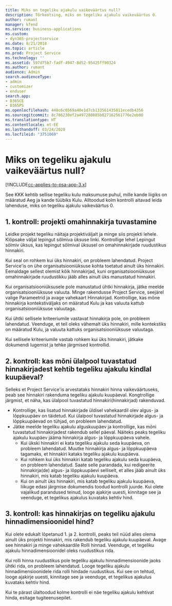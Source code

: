 ```yaml
---
title: Miks on tegeliku ajakulu vaikeväärtus null?
description: Tõrkeotsing, miks on tegeliku ajakulu vaikeväärtus 0.
author: rumant
manager: kfend
ms.service: business-applications
ms.custom:
- dyn365-projectservice
ms.date: 8/21/2018
ms.topic: article
ms.prod: Project Service
ms.technology: ''
ms.assetid: 597d75b7-fadf-4947-8d52-95425ff90324
ms.author: rumant
audience: Admin
search.audienceType:
- admin
- customizer
- enduser
search.app:
- D365CE
- D365PS
ms.openlocfilehash: 448c6c0569a40e1d7cb133561435811ecedb4356
ms.sourcegitcommit: 8c786230ef2a497280885b827162561776e2eb00
ms.translationtype: HT
ms.contentlocale: et-EE
ms.lasthandoff: 03/24/2020
ms.locfileid: "3751069"
---
```

# <a name="why-is-the-price-defaulting-to-zero-on-time-cost-actuals"></a>Miks on tegeliku ajakulu vaikeväärtus null?

[!INCLUDE[cc-applies-to-psa-app-3.x](../includes/cc-applies-to-psa-app-3x.md)]

See KKK kehtib sellise tegeliku kulu maksumuse puhul, mille kande liigiks on määratud Aeg ja kande tüübiks Kulu. Alltoodud kolm kontrolli aitavad leida lahenduse, miks on tegeliku ajakulu vaikeväärtus 0.
 
## <a name="check-1-identify-the-cost-price-list-for-the-project"></a>1. kontroll: projekti omahinnakirja tuvastamine

Leidke projekt tegeliku näitaja projektiväljalt ja minge siis projekti lehele. Klõpsake väljal lepingut sõlmiva üksuse linki. Kontrollige lehel Lepingut sõlmiv üksus, kas lepingut sõlmival üksusel on omahinnakirjade ruudustikus hinnakiri.

Kui seal on rohkem kui üks hinnakiri, on probleem lahendatud. Project Service'is on ühe organisatsiooniüksuse kohta toetatud ainult üks hinnakiri. Eemaldage sellest olemist kõik hinnakirjad, kuni organisatsiooniüksuse omahinnakirjade ruudustikku jääb alles ainult üks manustatud hinnakiri.

Kui organisatsiooniüksusele pole manustatud ühtki hinnakirja, jätke meelde organisatsiooniüksuse valuuta. Minge rakendusse Project Service, seejärel valige Parameetrid ja avage vahekaart Hinnakirjad. Kontrollige, kas mõne hinnakirja kontekstiväljaks on määratud Kulu ja kas valuuta kattub organisatsiooniüksuse valuutaga.
 
Kui ühtki sellisele kriteeriumile vastavat hinnakirja pole, on probleem lahendatud. Veenduge, et teil oleks vähemalt üks hinnakiri, mille kontekstiks on määratud Kulu, ja valuuta kattuks organisatsiooniüksuse valuutaga.

Kui sellisele kriteeriumile vastab rohkem kui üks hinnakiri, jätkake dokumendi lugemist ja tehke järgmised kontrollid.

## <a name="check-2-are-any-of-the-price-lists-identified-above-valid-for-the-specific-date-of-the-time-cost-actual"></a>2. kontroll: kas mõni ülalpool tuvastatud hinnakirjadest kehtib tegeliku ajakulu kindlal kuupäeval?

Selleks et Project Service'is arvestataks hinnakiri hinna vaikeväärtuseks, peab see hinnakiri rakenduma tegeliku ajakulu kuupäeval. Kongtrollige järgmist, et näha, kas ülalpool tuvastatud hinnakiri(hinnakirjad) rakenduvad.

- Kontrollige, kas lisatud hinnakirjade üldisel vahekaardil olev algus- ja lõppkuupäev on täidetud. Kui ülalpool tuvastatud hinnakirjade algus- ja lõppkuupäevad on tühjad, on probleem lahendatud. 
- Jätke meelde tegeliku ajakulu alguskuupäev ja kontrollige, kas mõni tuvastatud hinnakirjadest rakendub sellel päeval. Näiteks peaks tegeliku ajakulu kuupäev jääma hinnakirja algus- ja lõppkuupäeva vahele. 
    - Kui ükski hinnakiri ei kata tegeliku ajakulu seda kuupäeva, on probleem lahendatud. Muutke hinnakirja algus- ja lõppkuupäeva tagamaks, et hinnakiri kataks tegeliku ajakulu kuupäeva. 
    - Kui rohkem kui üks hinnakiri katab tegeliku ajakulu seda kuupäeva, on probleem lahendatud. Saate selle parandada, kui redigeerite hinnakirja(de) algus- ja lõppkuupäevi selliselt, et alles jääb ainult üks hinnakiri, mis katab tegeliku ajakulu kuupäeva. 
    - Kui on ainult üks hinnakiri, mis katab tegeliku ajakulu kuupäeva, liikuge edasi järgmise dokumendis toodud kontrolli juurde.
Kui olete vajalikud parandused teinud, looge ajakirje uuesti, kinnitage see ja veenduge, et tegelikus ajakulus kuvataks kehtiv hind.

## <a name="check-3-is-there-a-price-in-the-price-list-for-the-pricing-dimensions-on-the-time-cost-actual"></a>3. kontroll: kas hinnakirjas on tegeliku ajakulu hinnadimensioonidel hind?

Kui olete edukalt lõpetanud 1. ja 2. kontrolli, peaks teil nüüd alles olema ainult üks projekti hinnakiri, mis rakendub tegeliku ajakulu kuupäeval. Avage see hinnakiri ja minge vahekaardile Rolli hinnad. Veenduge, et tegeliku ajakulu hinnadimensioonidel oleks ruudustikus rida.

Kui rolli hinna ruudustikus pole tegeliku ajakulu hinnadimensioonide jaoks ühtki rida, on probleem lahendatud. Looge tegeliku ajakulu hinnadimensioonidele rida rolli hindade ruudustikus. Kui see on tehtud, looge ajakirje uuesti, kinnitage see ja veenduge, et tegelikus ajakulus kuvataks kehtiv hind.
 
Kui te pärast ülaltoodud kolme kontrolli ei näe tegeliku ajakulu kehtivat hinda, esitage tugiteenusepilet.



